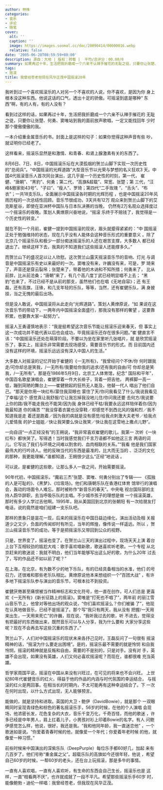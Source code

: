 ```yaml
---
author: 林株
categories:
- 音乐
- 评论
- 随笔
cover:
  alt: ''
  caption: ''
  image: https://images.soomal.cc/doc/20090414/00000016.webp
  relative: false
date: '2005-06-28T08:59:59+08:00'
description: 源自：大地 | 版权：转载 |  平均/总评分：00.00/0
summary: 如果再过十年，生活把我折磨成一个六亲不认辣手摧花的无耻之徒，只要你让张楚、何勇、窦唯站到我的面前放声歌唱，一定又能找回年少时那个傻傲傻傲的我
tags:
- 摇滚
title: 我曾经苍老但现在风华正茂中国摇滚20年
---
```


我听到过一个喜欢摇滚乐的人对另一个不喜欢的人说，你不喜欢，是因为你 身上根本没这种东西。他说这话的口气，透出十足的骄傲。可摇滚到底是哪种“ 东西”啊，有的人有，有的人没有？



看到过这样的话，如果再过十年，生活把我折磨成一个六亲不认辣手摧花的 无耻之徒，只要你让张楚、何勇、窦唯站到我的面前放声歌唱，一定又能找回年 少时那个傻傲傻傲的我。



一本介绍重金属音乐的书，封面上是这样的句子：如果你觉得这种声音有些 吵，就证明你已经老了。



这样看来，摇滚乐显然是和激情、和青春、和肾上腺激素有关的东西了。



8月6日、7日、8日，中国摇滚乐坛在大漠孤烟的贺兰山脚下实现一次历史性 的“总阅兵”。“中国摇滚的光辉道路”大型音乐节以光荣与梦想的名义狂欢3 天。中国4代摇滚音乐人首次同台演出，这几乎是一个历史性的时刻，第一代， 崔健、“唐朝”、“黑豹”、何勇；第二代，“高旗&超载”、常宽、张楚；第 三代，“汪峰&鲍家街43号”、“子曰”、“瘦人”、罗琦；第四代“二手玫瑰 ”、“舌头”、“布衣”；一共18支乐队，全面展示中国摇滚各时期的光辉历程 ，也是中国摇滚20年风雨历程的一次总结性回顾。音乐节很成功，3天共有12万 观众来到贺兰山脚下的艾克斯星谷，即使在亚洲杯中国队与日本队决赛的当晚， 仍然有2万名观众选择度过一个摇滚乐的夜晚。策划人黄燎原兴奋地说，“摇滚 乐终于不赔钱了，我觉得是一个历史性的转变。”



就在不到一个月前，崔健一提到中国摇滚的现状，眉头就蹙得紧紧的：“中 国摇滚正处于勉强维持的状态，现在几乎没有人能体会这种音乐形式的重要意义 。除了北京几个摇滚乐队和极少一部分痴迷摇滚乐的人还在艰苦支撑，大多数人 都已经退出了。继续这样下去，我真的不知道我们这些摇滚人还能撑多久。”



而贺兰山下的盛况足以让人欣慰。这次贺兰山露天摇滚音乐节的音响、灯光 与调音是中国摇滚乐有史以来最好的一次。窦唯没有来，许巍没有来，可是，罗 琦来了，声音还是穿云裂帛；张楚来了，带着他的木讷和不知所措；何勇来了， 比从前胖，比从前沧桑；“唐朝”来了，有几个高八度丁武已经明显唱不上去； “黑豹”也来了，不过已经不是从前的那支，虽然他们也在唱《无地自容》；还 有王磊，还有高旗，汪锋，和几支年轻的乐队，等等，当然，还有崔健乐队，满 身披挂，当之无愧的最后出场。



但是没人敢说，中国摇滚将从此走向“光辉道路”。策划人黄燎原说，“如 果说在这次音乐节的带动下，一两年内中国摇滚全面盛行，那我没有那样的奢望 ，这要靠积累，也要靠大家一起努力”。



摇滚人王勇谨慎地表示：“我是挺希望这次音乐节能让摇滚乐迎来春天，但 事实上这一次成功并不能代表以后也会成功，毕竟摇滚乐还存在很多问题。”崔 健直言不讳：“中国摇滚乐还处在萌芽阶段。不要以为坐在家里听几张唱片，就 是欣赏摇滚乐了，事实上，摇滚乐非常需要去现场感受，需要音乐节的形式。而 目前国内还没有这样的环境，摇滚乐远远没有深入中国人的生活。”



大多数人对摇滚的记忆开始于崔健的《一无所有》，“我曾经问个不休/你 何时跟我走/可你却总是笑我，/一无所有/我要给你我的追求/还有我的自由/可 你却总是笑我，/一无所有”。那是在1986年5月9日，北京工人体育馆，纪念“ 国际和平年”，中国百名歌星演唱会，崔健穿着一件大长褂子，背着一把吉他， 两裤脚一高一低，蹦到简陋的舞台上――崔健掀起的狂热无人能及，他替一代人 唱出了他们自己。“那天是你用一块红布/蒙住我双眼也 蒙住了天/你问我看见了什么/我说我看见了幸福/这个 感觉真让我舒服/它让我忘掉我没地儿住/你问我还要 去何方/我说要上你的路/我不能走我也不能哭/因为我 身体已经干枯/我要永远这样陪伴着你/因为我最知道 你的痛苦 ”“我没穿着衣裳也没穿鞋／却感觉不到西北风的强和烈／我不知道我是走 着还是跑着／因为我的病就是没有感觉/给我点刺激大夫老爷／给我点儿爱情我 的护士姐姐／快让我哭要么快让我笑／快让我在这雪地上撒点儿野”。



一向自诩“一点正经没有”的王朔说，“我非常喜欢崔健的歌儿，我第一 次听《一块红布》都快哭了。写得透！当时我感觉我们千言万语都不如他这三言 两语的词儿。它写出了我们与环境之间难以割舍的、血肉相联的关系。”“我看 他是我们国家最伟大的行吟诗人。他的反映当代的东西是最准的，比大而无当的 、泛泛的文化的那种，我更能理解。”谁都知道，王朔很少这么“正经”地说话 。



可以说，是崔健的这些歌，让那么多人一夜之间，开始需要摇滚。



90年代初，中国摇滚乐，“魔岩三杰”张楚、窦唯、何勇分别出了专辑―― 《孤独的人是可耻的》、《黑梦》、《垃圾场》。他们和唐朝乐队在香港红体育 馆举行的演唱会，轰动的场面令人难忘。那时被称作“新音乐的春天”。中央电 视台国际部的主持人蔚华辞职，去当呼吸乐队的主唱。不少城市孩子的理想是做 一个摇滚英雄，那时有多少人学过吉他啊。1995年，刚从美国回到北京的张朝阳 有一次给朋友打电话，说的竟然是咱们组建一支乐队吧。



那样的景象只是昙花一现，后来的摇滚乐在中国日益边缘化，演出活动及相 关报道少之又少，负面的传闻却时有所见，当年的辉煌，像传说一样遥远。所以 ，贺兰山摇滚音乐节的成功，等于是把摇滚乐又带回到公众的视野。



只是，世界变了，摇滚也变了。在贺兰山三天的演出过程中，现场天天上演 着台上台下互相较劲的尴尬大戏：歌手喜欢唱新歌，歌迷喜欢听老歌。一个专程 从北京赶来的歌迷说：我就不明白，他们当年能够写出这么好的歌，为什么20年 过去了，写的作品还不如以前了呢？”



在上海，在北京，有为数不少的地下乐队，有的已经具备相当的水准，他们 的号召力，还很难和那些老乐队相比。黄燎原说他本来想组织一个“百团大战” ，有许多地下摇滚乐队参与演出的音乐节，可根本拉不到投资。



崔健厌倦甚至痛恨被当作精神标志和文化符号，他一直在创作，可人们总是 更喜欢《一无所有》《新长征路上的摇滚》。窦唯是“打死也不唱了”，两年前 的丽江雪山音乐节上，他曾对等他出场的观众说，“你们喜欢摇滚么？你们被骗 了”，他现在认真地做音乐，已经不是摇滚了。那个写“我只有两天，我从没有 把握/一天用来出生，一天用来死亡”的许巍，现在说，“我听我过去的歌，听 不进去，觉得没有把最好的东西做出来，既然音乐可以与人分享，我为什么要和 大家分享这些呢？现在不会再去写这些沉重的东西了。”



贺兰山下，人们对中国摇滚乐的现状未来各抒己见时，王磊反问了一句很有 摇滚精神的话，“摇滚为什么要走出困境”。是的，摇滚乐最不需要的就是怜悯 和自我怜悯，摇滚的精神就是反叛和自由，需要的不是别的，只是对手。没有对 手，英雄不会出现，如果没有英雄，人们又何必喜欢摇滚呢？而现在，谁都很难 充当英雄。



哲学家周国平说，摇滚在中国从来没有兴旺过，在可见的将来也不会兴旺。 上世纪80年代崔健音乐的红火，得益于他的作品的内涵与时代氛围的幸运结合， 与摇滚的红火是两回事。在相当长的时期内，不太可能再有这种幸运结合了。下 一次在何时出现，以什么方式出现，无人能够预言。



能做的，就是坚持和进取。英国的大卫・鲍伊（DavidBowie），就是那个 一双眼睛同时呈现青绿色和棕色的著名摇滚乐手，56岁的时候，在他的个人演唱 会现场，他浓密长发，花色复杂的大衣，音乐千变万化，千奇百怪，而他的歌迷 ，许多已经是中年男人，肩上扛着儿子，小男孩衬衫上印着Bowie的名字。有人 问鲍伊感觉怎么样，他说，很好，我还是我。“我和他同年龄，我一直迷恋他” ，一个歌迷如是说。“你爱着青春时候的他，就像爱一个年代；你爱着年老时候 的他，就像爱一种习惯。”



前些时候来中国演出的深紫乐队（DeepPurple）每位乐手都60好几，加起 来有几百岁了。他们号称“重金属之父”。超载乐队的高旗如今还很年轻，他说 ，希望自己60岁的时候，一帮60岁的老头，还在台上玩摇滚，那是多牛的事情。



一直有人喜欢唱，一直有人喜欢听，有生命的东西会自己生长，摇滚乐也是 这样，一直“相看两不厌”，也许就成就了一段不平凡。希望那些摇滚乐手60岁 时，能像鲍勃・迪伦一样唱：我曾经苍老，但我现在风华正茂。